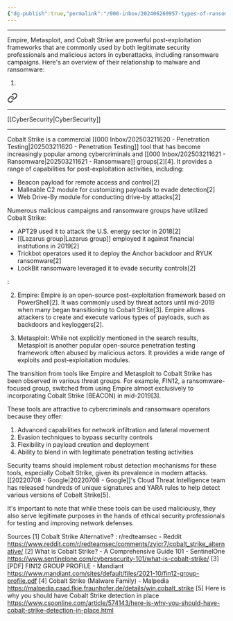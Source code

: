 ```yaml
---
{"dg-publish":true,"permalink":"/000-inbox/202406260957-types-of-ransomware-attacks/","created":"2024-06-26T09:56:53.000-04:00","updated":"2025-03-21T11:24:42.408-04:00"}
---
```


---

Empire, Metasploit, and Cobalt Strike are powerful post-exploitation frameworks that are commonly used by both legitimate security professionals and malicious actors in cyberattacks, including ransomware campaigns. Here's an overview of their relationship to malware and ransomware:

1. 
<div class="transclusion internal-embed is-loaded"><a class="markdown-embed-link" href="/what-is-a-cobalt-strike/" aria-label="Open link"><svg xmlns="http://www.w3.org/2000/svg" width="24" height="24" viewBox="0 0 24 24" fill="none" stroke="currentColor" stroke-width="2" stroke-linecap="round" stroke-linejoin="round" class="svg-icon lucide-link"><path d="M10 13a5 5 0 0 0 7.54.54l3-3a5 5 0 0 0-7.07-7.07l-1.72 1.71"></path><path d="M14 11a5 5 0 0 0-7.54-.54l-3 3a5 5 0 0 0 7.07 7.07l1.71-1.71"></path></svg></a><div class="markdown-embed">




---
[[CyberSecurity\|CyberSecurity]]

---

Cobalt Strike is a commercial [[000 Inbox/202503211620 - Penetration Testing\|202503211620 - Penetration Testing]] tool that has become increasingly popular among cybercriminals and [[000 Inbox/202503211621 - Ransomware\|202503211621 - Ransomware]] groups[2][4]. It provides a range of capabilities for post-exploitation activities, including:

- Beacon payload for remote access and control[2]
- Malleable C2 module for customizing payloads to evade detection[2]
- Web Drive-By module for conducting drive-by attacks[2]

Numerous malicious campaigns and ransomware groups have utilized Cobalt Strike:

- APT29 used it to attack the U.S. energy sector in 2018[2]
- [[Lazarus group\|Lazarus group]] employed it against financial institutions in 2019[2]
- Trickbot operators used it to deploy the Anchor backdoor and RYUK ransomware[2]
- LockBit ransomware leveraged it to evade security controls[2]

</div></div>
:


2. Empire:
Empire is an open-source post-exploitation framework based on PowerShell[2]. It was commonly used by threat actors until mid-2019 when many began transitioning to Cobalt Strike[3]. Empire allows attackers to create and execute various types of payloads, such as backdoors and keyloggers[2].

3. Metasploit:
While not explicitly mentioned in the search results, Metasploit is another popular open-source penetration testing framework often abused by malicious actors. It provides a wide range of exploits and post-exploitation modules.

The transition from tools like Empire and Metasploit to Cobalt Strike has been observed in various threat groups. For example, FIN12, a ransomware-focused group, switched from using Empire almost exclusively to incorporating Cobalt Strike (BEACON) in mid-2019[3].

These tools are attractive to cybercriminals and ransomware operators because they offer:

1. Advanced capabilities for network infiltration and lateral movement
2. Evasion techniques to bypass security controls
3. Flexibility in payload creation and deployment
4. Ability to blend in with legitimate penetration testing activities

Security teams should implement robust detection mechanisms for these tools, especially Cobalt Strike, given its prevalence in modern attacks. [[20220708 - Google\|20220708 - Google]]'s Cloud Threat Intelligence team has released hundreds of unique signatures and YARA rules to help detect various versions of Cobalt Strike[5].

It's important to note that while these tools can be used maliciously, they also serve legitimate purposes in the hands of ethical security professionals for testing and improving network defenses.

Sources
[1] Cobalt Strike Alternative? : r/redteamsec - Reddit https://www.reddit.com/r/redteamsec/comments/zyicr7/cobalt_strike_alternative/
[2] What is Cobalt Strike? - A Comprehensive Guide 101 - SentinelOne https://www.sentinelone.com/cybersecurity-101/what-is-cobalt-strike/
[3] [PDF] FIN12 GROUP PROFILE - Mandiant https://www.mandiant.com/sites/default/files/2021-10/fin12-group-profile.pdf
[4] Cobalt Strike (Malware Family) - Malpedia https://malpedia.caad.fkie.fraunhofer.de/details/win.cobalt_strike
[5] Here is why you should have Cobalt Strike detection in place https://www.csoonline.com/article/574143/here-is-why-you-should-have-cobalt-strike-detection-in-place.html
